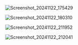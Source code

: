 ![Screenshot_20241122_175429](https://github.com/user-attachments/assets/04565926-e387-42e0-9ff1-b2190dee2797)

![Screenshot_20241122_180310](https://github.com/user-attachments/assets/62a1c664-7248-4beb-9198-5e5f7702206a)

![Screenshot_20241122_211952](https://github.com/user-attachments/assets/6c6ba197-e2af-47ea-89cd-1376d43306a0)

![Screenshot_20241122_212041](https://github.com/user-attachments/assets/87d9aac1-128c-4692-ae08-4ce00932b445)
